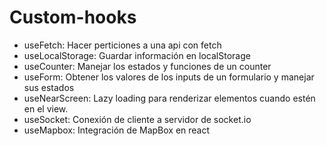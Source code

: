 # Custom-hooks

- useFetch: Hacer perticiones a una api con fetch
- useLocalStorage: Guardar información en localStorage
- useCounter: Manejar los estados y funciones de un counter
- useForm: Obtener los valores de los inputs de un formulario y manejar sus estados
- useNearScreen: Lazy loading para renderizar elementos cuando estén en el view.
- useSocket: Conexión de cliente a servidor de socket.io
- useMapbox: Integración de MapBox en react
